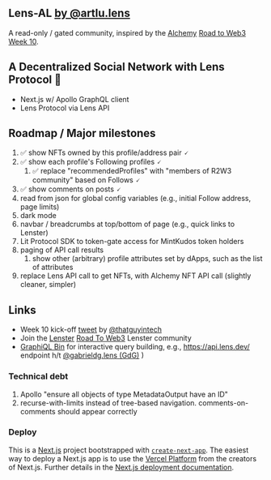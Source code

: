## Lens-AL [by @artlu.lens](https://lenster.xyz/u/artlu.lens)

A read-only / gated community, inspired by the [Alchemy](https://www.alchemy.com/) [Road to Web3](https://docs.alchemy.com/alchemy/road-to-web3/welcome-to-the-road-to-web3) [Week 10](https://docs.alchemy.com/alchemy/road-to-web3/weekly-learning-challenges/10.-how-to-create-a-decentralized-twitter-with-lens-protocol).

## A Decentralized Social Network with Lens Protocol 🌿

- Next.js w/ Apollo GraphQL client
- Lens Protocol via Lens API

## Roadmap / Major milestones

1. ✅ show NFTs owned by this profile/address pair 🗸
2. ✅ show each profile's Following profiles 🗸
      1. ✅ replace "recommendedProfiles" with "members of R2W3 community" based on Follows 🗸
3. ✅ show comments on posts 🗸
4. read from json for global config variables (e.g., initial Follow address, page limits)
5. dark mode
6. navbar / breadcrumbs at top/bottom of page (e.g., quick links to Lenster)
8. Lit Protocol SDK to token-gate access for MintKudos token holders
9. paging of API call results
   1. show other (arbitrary) profile attributes set by dApps, such as the list of attributes
10. replace Lens API call to get NFTs, with Alchemy NFT API call (slightly cleaner, simpler)

## Links
* Week 10 kick-off [tweet](https://twitter.com/thatguyintech/status/1547585019983499268) by [@thatguyintech](https://twitter.com/thatguyintech)
* Join the [Lenster](https://lenster.xyz) [Road To Web3](https://lenster.xyz/communities/0x25c4-0x0c) Lenster community
* [GraphiQL Bin](https://graphiqlbin.com/) for interactive query building, e.g., https://api.lens.dev/ endpoint h/t [@gabrieldg.lens (GdG)](https://lenster.xyz/u/gabrieldg.lens)
)

### Technical debt
1. Apollo "ensure all objects of type MetadataOutput have an ID"
2. recurse-with-limits instead of tree-based navigation. comments-on-comments should appear correctly

### Deploy

This is a [Next.js](https://nextjs.org/) project bootstrapped with [`create-next-app`](https://github.com/vercel/next.js/tree/canary/packages/create-next-app). The easiest way to deploy a Next.js app is to use the [Vercel Platform](https://vercel.com/new?utm_medium=default-template&filter=next.js&utm_source=create-next-app&utm_campaign=create-next-app-readme) from the creators of Next.js. Further details in the [Next.js deployment documentation](https://nextjs.org/docs/deployment).
